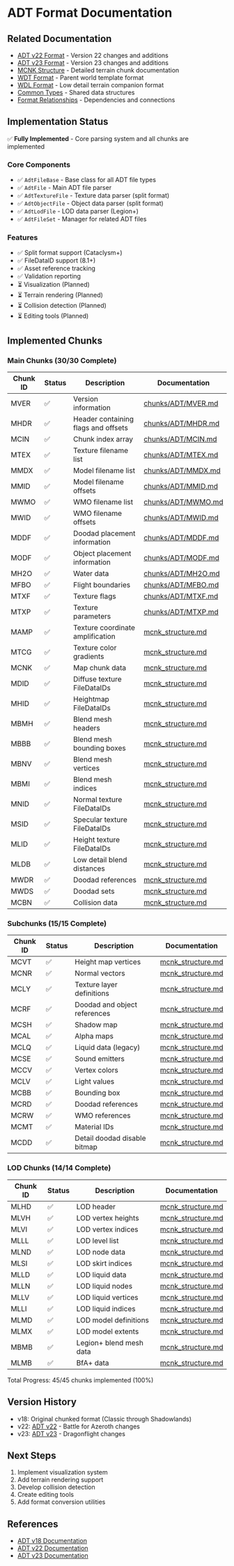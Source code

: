 # ADT Format Documentation

## Related Documentation
- [ADT v22 Format](ADT_v22_index.md) - Version 22 changes and additions
- [ADT v23 Format](ADT_v23_index.md) - Version 23 changes and additions
- [MCNK Structure](mcnk_structure.md) - Detailed terrain chunk documentation
- [WDT Format](WDT_index.md) - Parent world template format
- [WDL Format](WDL_index.md) - Low detail terrain companion format
- [Common Types](common/types.md) - Shared data structures
- [Format Relationships](relationships.md) - Dependencies and connections

## Implementation Status
✅ **Fully Implemented** - Core parsing system and all chunks are implemented

### Core Components
- ✅ `AdtFileBase` - Base class for all ADT file types
- ✅ `AdtFile` - Main ADT file parser
- ✅ `AdtTextureFile` - Texture data parser (split format)
- ✅ `AdtObjectFile` - Object data parser (split format)
- ✅ `AdtLodFile` - LOD data parser (Legion+)
- ✅ `AdtFileSet` - Manager for related ADT files

### Features
- ✅ Split format support (Cataclysm+)
- ✅ FileDataID support (8.1+)
- ✅ Asset reference tracking
- ✅ Validation reporting
- ⏳ Visualization (Planned)
- ⏳ Terrain rendering (Planned)
- ⏳ Collision detection (Planned)
- ⏳ Editing tools (Planned)

## Implemented Chunks

### Main Chunks (30/30 Complete)
| Chunk ID | Status | Description | Documentation |
|----------|--------|-------------|---------------|
| MVER | ✅ | Version information | [chunks/ADT/MVER.md](chunks/ADT/MVER.md) |
| MHDR | ✅ | Header containing flags and offsets | [chunks/ADT/MHDR.md](chunks/ADT/MHDR.md) |
| MCIN | ✅ | Chunk index array | [chunks/ADT/MCIN.md](chunks/ADT/MCIN.md) |
| MTEX | ✅ | Texture filename list | [chunks/ADT/MTEX.md](chunks/ADT/MTEX.md) |
| MMDX | ✅ | Model filename list | [chunks/ADT/MMDX.md](chunks/ADT/MMDX.md) |
| MMID | ✅ | Model filename offsets | [chunks/ADT/MMID.md](chunks/ADT/MMID.md) |
| MWMO | ✅ | WMO filename list | [chunks/ADT/MWMO.md](chunks/ADT/MWMO.md) |
| MWID | ✅ | WMO filename offsets | [chunks/ADT/MWID.md](chunks/ADT/MWID.md) |
| MDDF | ✅ | Doodad placement information | [chunks/ADT/MDDF.md](chunks/ADT/MDDF.md) |
| MODF | ✅ | Object placement information | [chunks/ADT/MODF.md](chunks/ADT/MODF.md) |
| MH2O | ✅ | Water data | [chunks/ADT/MH2O.md](chunks/ADT/MH2O.md) |
| MFBO | ✅ | Flight boundaries | [chunks/ADT/MFBO.md](chunks/ADT/MFBO.md) |
| MTXF | ✅ | Texture flags | [chunks/ADT/MTXF.md](chunks/ADT/MTXF.md) |
| MTXP | ✅ | Texture parameters | [chunks/ADT/MTXP.md](chunks/ADT/MTXP.md) |
| MAMP | ✅ | Texture coordinate amplification | [mcnk_structure.md](mcnk_structure.md#mamp-texture-coordinate-amplification) |
| MTCG | ✅ | Texture color gradients | [mcnk_structure.md](mcnk_structure.md#mtcg-texture-color-gradients) |
| MCNK | ✅ | Map chunk data | [mcnk_structure.md](mcnk_structure.md#mcnk-header) |
| MDID | ✅ | Diffuse texture FileDataIDs | [mcnk_structure.md](mcnk_structure.md#mdid-diffuse-texture-filedataids) |
| MHID | ✅ | Heightmap FileDataIDs | [mcnk_structure.md](mcnk_structure.md#mhid-heightmap-filedataids) |
| MBMH | ✅ | Blend mesh headers | [mcnk_structure.md](mcnk_structure.md#mbmh-blend-mesh-headers) |
| MBBB | ✅ | Blend mesh bounding boxes | [mcnk_structure.md](mcnk_structure.md#mbbb-blend-mesh-bounding-boxes) |
| MBNV | ✅ | Blend mesh vertices | [mcnk_structure.md](mcnk_structure.md#mbnv-blend-mesh-vertices) |
| MBMI | ✅ | Blend mesh indices | [mcnk_structure.md](mcnk_structure.md#mbmi-blend-mesh-indices) |
| MNID | ✅ | Normal texture FileDataIDs | [mcnk_structure.md](mcnk_structure.md#mhid-heightmap-filedataids) |
| MSID | ✅ | Specular texture FileDataIDs | [mcnk_structure.md](mcnk_structure.md#msid-specular-texture-filedataids) |
| MLID | ✅ | Height texture FileDataIDs | [mcnk_structure.md](mcnk_structure.md#mlid-height-texture-filedataids) |
| MLDB | ✅ | Low detail blend distances | [mcnk_structure.md](mcnk_structure.md#mldb-low-detail-blend-distances) |
| MWDR | ✅ | Doodad references | [mcnk_structure.md](mcnk_structure.md#mwdr-doodad-references) |
| MWDS | ✅ | Doodad sets | [mcnk_structure.md](mcnk_structure.md#mwds-doodad-sets) |
| MCBN | ✅ | Collision data | [mcnk_structure.md](mcnk_structure.md#mcbn-collision-data) |

### Subchunks (15/15 Complete)
| Chunk ID | Status | Description | Documentation |
|----------|--------|-------------|---------------|
| MCVT | ✅ | Height map vertices | [mcnk_structure.md](mcnk_structure.md#mcvt-vertex-heights) |
| MCNR | ✅ | Normal vectors | [mcnk_structure.md](mcnk_structure.md#mcnr-normals) |
| MCLY | ✅ | Texture layer definitions | [mcnk_structure.md](mcnk_structure.md#mcly-texture-layers) |
| MCRF | ✅ | Doodad and object references | [mcnk_structure.md](mcnk_structure.md#mcrf-references) |
| MCSH | ✅ | Shadow map | [mcnk_structure.md](mcnk_structure.md#mcsh-shadow-map) |
| MCAL | ✅ | Alpha maps | [mcnk_structure.md](mcnk_structure.md#mcal-alpha-maps) |
| MCLQ | ✅ | Liquid data (legacy) | [mcnk_structure.md](mcnk_structure.md#mclq-legacy-liquid) |
| MCSE | ✅ | Sound emitters | [mcnk_structure.md](mcnk_structure.md#mcse-sound-emitters) |
| MCCV | ✅ | Vertex colors | [mcnk_structure.md](mcnk_structure.md#mccv-vertex-colors) |
| MCLV | ✅ | Light values | [mcnk_structure.md](mcnk_structure.md#mclv-light-values) |
| MCBB | ✅ | Bounding box | [mcnk_structure.md](mcnk_structure.md#mcbb-bounding-box) |
| MCRD | ✅ | Doodad references | [mcnk_structure.md](mcnk_structure.md#mcrf-references) |
| MCRW | ✅ | WMO references | [mcnk_structure.md](mcnk_structure.md#mcrw-wmo-references) |
| MCMT | ✅ | Material IDs | [mcnk_structure.md](mcnk_structure.md#mcmt-material-ids) |
| MCDD | ✅ | Detail doodad disable bitmap | [mcnk_structure.md](mcnk_structure.md#mcdd-detail-doodad-disable-bitmap) |

### LOD Chunks (14/14 Complete)
| Chunk ID | Status | Description | Documentation |
|----------|--------|-------------|---------------|
| MLHD | ✅ | LOD header | [mcnk_structure.md](mcnk_structure.md#mlhd-lod-header) |
| MLVH | ✅ | LOD vertex heights | [mcnk_structure.md](mcnk_structure.md#mlvh-lod-vertex-heights) |
| MLVI | ✅ | LOD vertex indices | [mcnk_structure.md](mcnk_structure.md#mlvi-lod-vertex-indices) |
| MLLL | ✅ | LOD level list | [mcnk_structure.md](mcnk_structure.md#mlll-lod-level-list) |
| MLND | ✅ | LOD node data | [mcnk_structure.md](mcnk_structure.md#mlnd-lod-node-data) |
| MLSI | ✅ | LOD skirt indices | [mcnk_structure.md](mcnk_structure.md#mlsi-lod-skirt-indices) |
| MLLD | ✅ | LOD liquid data | [mcnk_structure.md](mcnk_structure.md#mll-lod-liquid-data) |
| MLLN | ✅ | LOD liquid nodes | [mcnk_structure.md](mcnk_structure.md#mlln-lod-liquid-nodes) |
| MLLV | ✅ | LOD liquid vertices | [mcnk_structure.md](mcnk_structure.md#mllv-lod-liquid-vertices) |
| MLLI | ✅ | LOD liquid indices | [mcnk_structure.md](mcnk_structure.md#mlli-lod-liquid-indices) |
| MLMD | ✅ | LOD model definitions | [mcnk_structure.md](mcnk_structure.md#mlmd-lod-model-definitions) |
| MLMX | ✅ | LOD model extents | [mcnk_structure.md](mcnk_structure.md#mlmx-lod-model-extents) |
| MBMB | ✅ | Legion+ blend mesh data | [mcnk_structure.md](mcnk_structure.md#mbmb-legion-blend-mesh-data) |
| MLMB | ✅ | BfA+ data | [mcnk_structure.md](mcnk_structure.md#mlmb-bfa-data) |

Total Progress: 45/45 chunks implemented (100%)

## Version History
- v18: Original chunked format (Classic through Shadowlands)
- v22: [ADT v22](ADT_v22_index.md) - Battle for Azeroth changes
- v23: [ADT v23](ADT_v23_index.md) - Dragonflight changes

## Next Steps
1. Implement visualization system
2. Add terrain rendering support
3. Develop collision detection
4. Create editing tools
5. Add format conversion utilities

## References
- [ADT v18 Documentation](../docs/ADT_v18.md)
- [ADT v22 Documentation](../docs/ADT_v22.md)
- [ADT v23 Documentation](../docs/ADT_v23.md) 